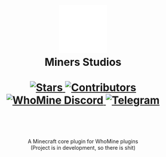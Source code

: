<div align="center">
  <h1>
    <a href="https://minersstudios.com">
      <img alt="MinersStudios" src="https://raw.githubusercontent.com/MinersStudios/.github/main/assets/logos/logo_white.svg" width="128">
    </a>
    <br>
    Miners Studios
    <br><br>
    <div>
      <a href="https://github.com/MinersStudios/WhoMine/stargazers">
        <img alt="Stars" src="https://img.shields.io/github/stars/MinersStudios/WhoMine?style=for-the-badge&color=FFF2CC&labelColor=302D41">
      </a>
      <a href="https://github.com/MinersStudios/WhoMine/contributors">
        <img alt="Contributors" src="https://img.shields.io/github/contributors/MinersStudios/WhoMine?style=for-the-badge&color=d5c3f0&labelColor=302D41">
      </a>
      <br>
      <a href="https://whomine.net/discord">
        <img alt="WhoMine Discord" src="https://img.shields.io/discord/928575868643733535?style=for-the-badge&label=WhoMine&logo=discord&color=C9CBFF&logoColor=d9e0ee&labelColor=302d41">
      </a>
      <a href="https://whomine.net/telegram">
        <img alt="Telegram" src="https://img.shields.io/badge/telegram-black?logo=Telegram&style=for-the-badge&color=C9CBFF&logoColor=d9e0ee&labelColor=302d41">
      </a>
    </div>
    <br>
  </h1>
  <br>

  <p>
    A Minecraft core plugin for WhoMine plugins<br>
    (Project is in development, so there is shit)
  </p>
</div>

